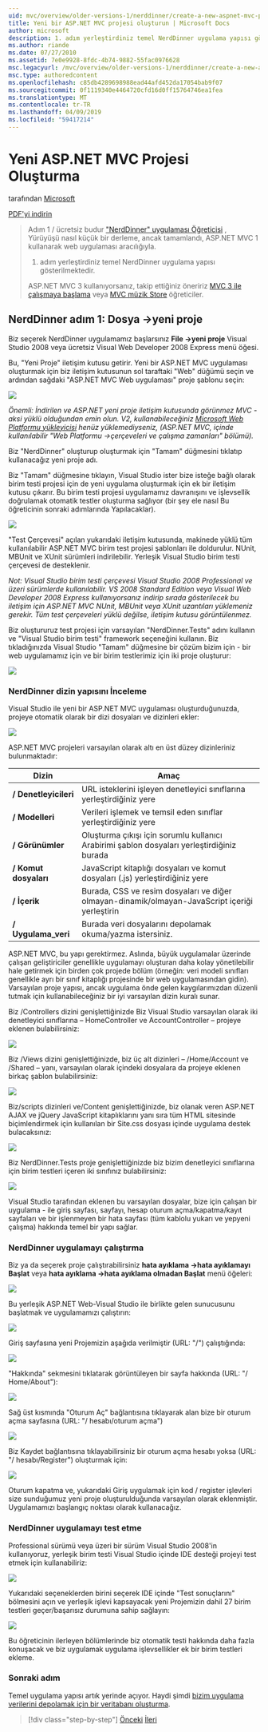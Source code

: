 ```yaml
---
uid: mvc/overview/older-versions-1/nerddinner/create-a-new-aspnet-mvc-project
title: Yeni bir ASP.NET MVC projesi oluşturun | Microsoft Docs
author: microsoft
description: 1. adım yerleştirdiniz temel NerdDinner uygulama yapısı gösterilmektedir.
ms.author: riande
ms.date: 07/27/2010
ms.assetid: 7e0e9928-8fdc-4b74-9882-55fac0976628
msc.legacyurl: /mvc/overview/older-versions-1/nerddinner/create-a-new-aspnet-mvc-project
msc.type: authoredcontent
ms.openlocfilehash: c85db4289698988ead44afd452da17054bab9f07
ms.sourcegitcommit: 0f1119340e4464720cfd16d0ff15764746ea1fea
ms.translationtype: MT
ms.contentlocale: tr-TR
ms.lasthandoff: 04/09/2019
ms.locfileid: "59417214"
---
```

# <a name="create-a-new-aspnet-mvc-project"></a>Yeni ASP.NET MVC Projesi Oluşturma

tarafından [Microsoft](https://github.com/microsoft)

[PDF'yi indirin](http://aspnetmvcbook.s3.amazonaws.com/aspnetmvc-nerdinner_v1.pdf)

> Adım 1 / ücretsiz budur ["NerdDinner" uygulaması Öğreticisi](introducing-the-nerddinner-tutorial.md) , Yürüyüşü nasıl küçük bir derleme, ancak tamamlandı, ASP.NET MVC 1 kullanarak web uygulaması aracılığıyla.
> 
> 1. adım yerleştirdiniz temel NerdDinner uygulama yapısı gösterilmektedir.
> 
> ASP.NET MVC 3 kullanıyorsanız, takip ettiğiniz öneririz [MVC 3 ile çalışmaya başlama](../../older-versions/getting-started-with-aspnet-mvc3/cs/intro-to-aspnet-mvc-3.md) veya [MVC müzik Store](../../older-versions/mvc-music-store/mvc-music-store-part-1.md) öğreticiler.


## <a name="nerddinner-step-1-file-gtnew-project"></a>NerdDinner adım 1: Dosya -&gt;yeni proje

Biz seçerek NerdDinner uygulamamız başlarsınız **File -&gt;yeni proje** Visual Studio 2008 veya ücretsiz Visual Web Developer 2008 Express menü öğesi.

Bu, "Yeni Proje" iletişim kutusu getirir. Yeni bir ASP.NET MVC uygulaması oluşturmak için biz iletişim kutusunun sol taraftaki "Web" düğümü seçin ve ardından sağdaki "ASP.NET MVC Web uygulaması" proje şablonu seçin:

![](create-a-new-aspnet-mvc-project/_static/image1.png)

*Önemli: İndirilen ve ASP.NET yeni proje iletişim kutusunda görünmez MVC - aksi yüklü olduğundan emin olun. V2, kullanabileceğiniz [Microsoft Web Platformu yükleyicisi](https://www.microsoft.com/web/downloads/platform.aspx) henüz yüklemediyseniz, (ASP.NET MVC, içinde kullanılabilir "Web Platformu -&gt;çerçeveleri ve çalışma zamanları" bölümü).*

Biz "NerdDinner" oluşturup oluşturmak için "Tamam" düğmesini tıklatıp kullanacağız yeni proje adı.

Biz "Tamam" düğmesine tıklayın, Visual Studio ister bize isteğe bağlı olarak birim testi projesi için de yeni uygulama oluşturmak için ek bir iletişim kutusu çıkarır. Bu birim testi projesi uygulamamız davranışını ve işlevsellik doğrulamak otomatik testler oluşturma sağlıyor (bir şey ele nasıl Bu öğreticinin sonraki adımlarında Yapılacaklar).

![](create-a-new-aspnet-mvc-project/_static/image2.png)

"Test Çerçevesi" açılan yukarıdaki iletişim kutusunda, makinede yüklü tüm kullanılabilir ASP.NET MVC birim test projesi şablonları ile doldurulur. NUnit, MBUnit ve XUnit sürümleri indirilebilir. Yerleşik Visual Studio birim testi çerçevesi de desteklenir.

*Not: Visual Studio birim testi çerçevesi Visual Studio 2008 Professional ve üzeri sürümlerde kullanılabilir. VS 2008 Standard Edition veya Visual Web Developer 2008 Express kullanıyorsanız indirip sırada gösterilecek bu iletişim için ASP.NET MVC NUnit, MBUnit veya XUnit uzantıları yüklemeniz gerekir. Tüm test çerçeveleri yüklü değilse, iletişim kutusu görüntülenmez.*

Biz oluştururuz test projesi için varsayılan "NerdDinner.Tests" adını kullanın ve "Visual Studio birim testi" framework seçeneğini kullanın. Biz tıkladığınızda Visual Studio "Tamam" düğmesine bir çözüm bizim için - bir web uygulamamız için ve bir birim testlerimiz için iki proje oluşturur:

![](create-a-new-aspnet-mvc-project/_static/image3.png)

### <a name="examining-the-nerddinner-directory-structure"></a>NerdDinner dizin yapısını İnceleme

Visual Studio ile yeni bir ASP.NET MVC uygulaması oluşturduğunuzda, projeye otomatik olarak bir dizi dosyaları ve dizinleri ekler:

![](create-a-new-aspnet-mvc-project/_static/image4.png)

ASP.NET MVC projeleri varsayılan olarak altı en üst düzey dizinleriniz bulunmaktadır:

| **Dizin** | **Amaç** |
| --- | --- |
| **/ Denetleyicileri** | URL isteklerini işleyen denetleyici sınıflarına yerleştirdiğiniz yere |
| **/ Modelleri** | Verileri işlemek ve temsil eden sınıflar yerleştirdiğiniz yere |
| **/ Görünümler** | Oluşturma çıkışı için sorumlu kullanıcı Arabirimi şablon dosyaları yerleştirdiğiniz burada |
| **/ Komut dosyaları** | JavaScript kitaplığı dosyaları ve komut dosyaları (.js) yerleştirdiğiniz yere |
| **/ İçerik** | Burada, CSS ve resim dosyaları ve diğer olmayan-dinamik/olmayan-JavaScript içeriği yerleştirin |
| **/ Uygulama\_veri** | Burada veri dosyalarını depolamak okuma/yazma istersiniz. |

ASP.NET MVC, bu yapı gerektirmez. Aslında, büyük uygulamalar üzerinde çalışan geliştiriciler genellikle uygulamayı oluşturan daha kolay yönetilebilir hale getirmek için birden çok projede bölüm (örneğin: veri modeli sınıfları genellikle ayrı bir sınıf kitaplığı projesinde bir web uygulamasından gidin). Varsayılan proje yapısı, ancak uygulama önde gelen kaygılarımızdan düzenli tutmak için kullanabileceğiniz bir iyi varsayılan dizin kuralı sunar.

Biz /Controllers dizini genişlettiğinizde Biz Visual Studio varsayılan olarak iki denetleyici sınıflarına – HomeController ve AccountController – projeye eklenen bulabilirsiniz:

![](create-a-new-aspnet-mvc-project/_static/image5.png)

Biz /Views dizini genişlettiğinizde, biz üç alt dizinleri – /Home/Account ve /Shared – yanı, varsayılan olarak içindeki dosyalara da projeye eklenen birkaç şablon bulabilirsiniz:

![](create-a-new-aspnet-mvc-project/_static/image6.png)

Biz/scripts dizinleri ve/Content genişlettiğinizde, biz olanak veren ASP.NET AJAX ve jQuery JavaScript kitaplıklarını yanı sıra tüm HTML sitesinde biçimlendirmek için kullanılan bir Site.css dosyası içinde uygulama destek bulacaksınız:

![](create-a-new-aspnet-mvc-project/_static/image7.png)

Biz NerdDinner.Tests proje genişlettiğinizde biz bizim denetleyici sınıflarına için birim testleri içeren iki sınıfınız bulabilirsiniz:

![](create-a-new-aspnet-mvc-project/_static/image8.png)

Visual Studio tarafından eklenen bu varsayılan dosyalar, bize için çalışan bir uygulama - ile giriş sayfası, sayfayı, hesap oturum açma/kapatma/kayıt sayfaları ve bir işlenmeyen bir hata sayfası (tüm kablolu yukarı ve yepyeni çalışma) hakkında temel bir yapı sağlar.

### <a name="running-the-nerddinner-application"></a>NerdDinner uygulamayı çalıştırma

Biz ya da seçerek proje çalıştırabilirsiniz **hata ayıklama -&gt;hata ayıklamayı Başlat** veya **hata ayıklama -&gt;hata ayıklama olmadan Başlat** menü öğeleri:

![](create-a-new-aspnet-mvc-project/_static/image9.png)

Bu yerleşik ASP.NET Web-Visual Studio ile birlikte gelen sunucusunu başlatmak ve uygulamamızı çalıştırın:

![](create-a-new-aspnet-mvc-project/_static/image10.png)

Giriş sayfasına yeni Projemizin aşağıda verilmiştir (URL: "/") çalıştığında:

![](create-a-new-aspnet-mvc-project/_static/image11.png)

"Hakkında" sekmesini tıklatarak görüntüleyen bir sayfa hakkında (URL: "/ Home/About"):

![](create-a-new-aspnet-mvc-project/_static/image12.png)

Sağ üst kısmında "Oturum Aç" bağlantısına tıklayarak alan bize bir oturum açma sayfasına (URL: "/ hesabı/oturum açma")

![](create-a-new-aspnet-mvc-project/_static/image13.png)

Biz Kaydet bağlantısına tıklayabilirsiniz bir oturum açma hesabı yoksa (URL: "/ hesabı/Register") oluşturmak için:

![](create-a-new-aspnet-mvc-project/_static/image14.png)

Oturum kapatma ve, yukarıdaki Giriş uygulamak için kod / register işlevleri size sunduğumuz yeni proje oluşturulduğunda varsayılan olarak eklenmiştir. Uygulamamızı başlangıç noktası olarak kullanacağız.

### <a name="testing-the-nerddinner-application"></a>NerdDinner uygulamayı test etme

Professional sürümü veya üzeri bir sürüm Visual Studio 2008'in kullanıyoruz, yerleşik birim testi Visual Studio içinde IDE desteği projeyi test etmek için kullanabiliriz:

![](create-a-new-aspnet-mvc-project/_static/image15.png)

Yukarıdaki seçeneklerden birini seçerek IDE içinde "Test sonuçlarını" bölmesini açın ve yerleşik işlevi kapsayacak yeni Projemizin dahil 27 birim testleri geçer/başarısız durumuna sahip sağlayın:

![](create-a-new-aspnet-mvc-project/_static/image16.png)

Bu öğreticinin ilerleyen bölümlerinde biz otomatik testi hakkında daha fazla konuşacak ve biz uygulamak uygulama işlevsellikler ek bir birim testleri ekleme.

### <a name="next-step"></a>Sonraki adım

Temel uygulama yapısı artık yerinde açıyor. Haydi şimdi [bizim uygulama verilerini depolamak için bir veritabanı oluşturma](create-a-database.md).

> [!div class="step-by-step"]
> [Önceki](introducing-the-nerddinner-tutorial.md)
> [İleri](create-a-database.md)
